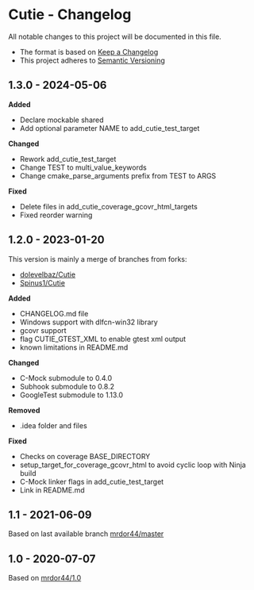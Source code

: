 # Cutie - Changelog

All notable changes to this project will be documented in this file.
* The format is based on [Keep a Changelog](https://keepachangelog.com/en/1.0.0/)
* This project adheres to [Semantic Versioning](https://semver.org/spec/v2.0.0.html)

## 1.3.0 - 2024-05-06
**Added**
- Declare mockable shared
- Add optional parameter NAME to add_cutie_test_target

**Changed**
- Rework add_cutie_test_target
- Change TEST to multi_value_keywords
- Change cmake_parse_arguments prefix from TEST to ARGS

**Fixed**
- Delete files in add_cutie_coverage_gcovr_html_targets
- Fixed reorder warning

## 1.2.0 - 2023-01-20
This version is mainly a merge of branches from forks:
- [dolevelbaz/Cutie](https://github.com/dolevelbaz/Cutie)
- [Spinus1/Cutie](https://github.com/Spinus1/Cutie)

**Added**
- CHANGELOG.md file
- Windows support with dlfcn-win32 library
- gcovr support
- flag CUTIE_GTEST_XML to enable gtest xml output
- known limitations in README.md

**Changed**
- C-Mock submodule to 0.4.0
- Subhook submodule to 0.8.2
- GoogleTest submodule to 1.13.0

**Removed**
- .idea folder and files

**Fixed**
- Checks on coverage BASE_DIRECTORY
- setup_target_for_coverage_gcovr_html to avoid cyclic loop with Ninja build
- C-Mock linker flags in add_cutie_test_target
- Link in README.md

## 1.1 - 2021-06-09
Based on last available branch [mrdor44/master](https://github.com/mrdor44/Cutie/commit/de42b7e678e79cc7afe5a4ce3f203806a21978d5)

## 1.0 - 2020-07-07
Based on [mrdor44/1.0](https://github.com/mrdor44/Cutie/commit/a1c5704c7357461529241bb1d90cc575e99ec012)
